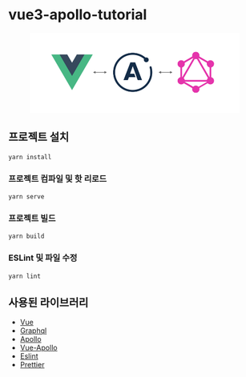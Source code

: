# vue3-apollo-tutorial

<p align="center">
  <a href="https://apollo.vuejs.org/" target="_blank"><img src="https://raw.githubusercontent.com/ukyiJS/vue2-apollo-tutorial/master/src/assets/img/project-logo.png" height="160"/></a>
</p>

## 프로젝트 설치

```
yarn install
```

### 프로젝트 컴파일 및 핫 리로드

```
yarn serve
```

### 프로젝트 빌드

```
yarn build
```

### ESLint 및 파일 수정

```
yarn lint
```

## 사용된 라이브러리

- [Vue](https://vuejs.org/)
- [Graphql](https://graphql.org/)
- [Apollo](https://www.apollographql.com/)
- [Vue-Apollo](https://apollo.vuejs.org/)
- [Eslint](https://eslint.org/)
- [Prettier](https://prettier.io/)
